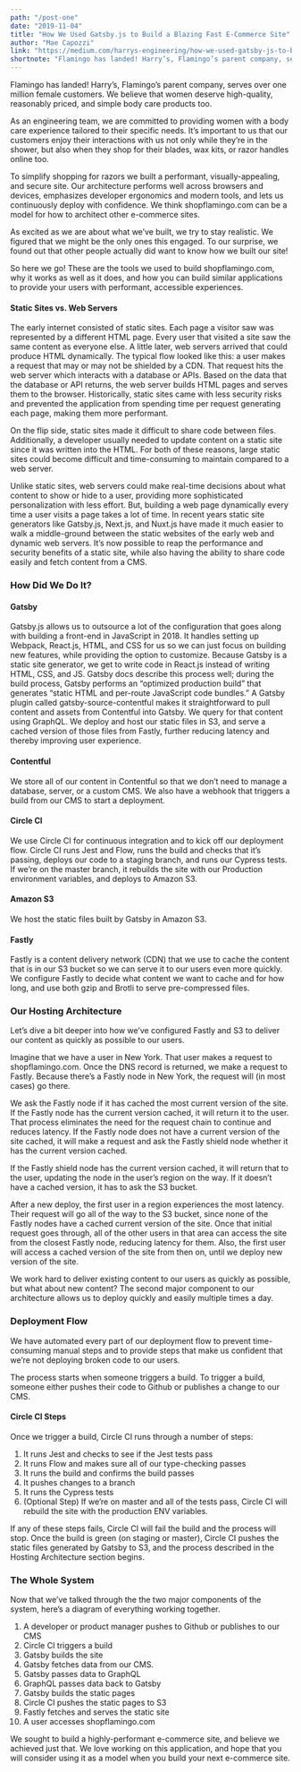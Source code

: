 ```yaml
---
path: "/post-one"
date: "2019-11-04"
title: "How We Used Gatsby.js to Build a Blazing Fast E-Commerce Site"
author: "Mae Capozzi"
link: "https://medium.com/harrys-engineering/how-we-used-gatsby-js-to-build-a-blazing-fast-e-commerce-site-a9818145c67b"
shortnote: "Flamingo has landed! Harry’s, Flamingo’s parent company, serves over one million female customers."
---
```


<p>Flamingo has landed! Harry’s, Flamingo’s parent company, serves over one million female customers. We believe that women deserve high-quality, reasonably priced, and simple body care products too.</p>
<p>As an engineering team, we are committed to providing women with a body care experience tailored to their specific needs. It’s important to us that our customers enjoy their interactions with us not only while they’re in the shower, but also when they shop for their blades, wax kits, or razor handles online too.</p>
<p>To simplify shopping for razors we built a performant, visually-appealing, and secure site. Our architecture performs well across browsers and devices, emphasizes developer ergonomics and modern tools, and lets us continuously deploy with confidence. We think shopflamingo.com can be a model for how to architect other e-commerce sites.</p>
<p>As excited as we are about what we’ve built, we try to stay realistic. We figured that we might be the only ones this engaged. To our surprise, we found out that other people actually did want to know how we built our site!</p>
<p>So here we go! These are the tools we used to build shopflamingo.com, why it works as well as it does, and how you can build similar applications to provide your users with performant, accessible experiences.</p>
<h4>Static Sites vs. Web Servers</h4>
<p>The early internet consisted of static sites. Each page a visitor saw was represented by a different HTML page. Every user that visited a site saw the same content as everyone else.
A little later, web servers arrived that could produce HTML dynamically. The typical flow looked like this: a user makes a request that may or may not be shielded by a CDN. That request hits the web server which interacts with a database or APIs. Based on the data that the database or API returns, the web server builds HTML pages and serves them to the browser.
Historically, static sites came with less security risks and prevented the application from spending time per request generating each page, making them more performant.</p>
<p>On the flip side, static sites made it difficult to share code between files. Additionally, a developer usually needed to update content on a static site since it was written into the HTML. For both of these reasons, large static sites could become difficult and time-consuming to maintain compared to a web server.</p>
<p>Unlike static sites, web servers could make real-time decisions about what content to show or hide to a user, providing more sophisticated personalization with less effort. But, building a web page dynamically every time a user visits a page takes a lot of time.
In recent years static site generators like Gatsby.js, Next.js, and Nuxt.js have made it much easier to walk a middle-ground between the static websites of the early web and dynamic web servers. It’s now possible to reap the performance and security benefits of a static site, while also having the ability to share code easily and fetch content from a CMS.</p>
<h3>How Did We Do It?</h3>
<h4>Gatsby</h4>
<p>Gatsby.js allows us to outsource a lot of the configuration that goes along with building a front-end in JavaScript in 2018. It handles setting up Webpack, React.js, HTML, and CSS for us so we can just focus on building new features, while providing the option to customize.
Because Gatsby is a static site generator, we get to write code in React.js instead of writing HTML, CSS, and JS. Gatsby docs describe this process well; during the build process, Gatsby performs an “optimized production build” that generates “static HTML and per-route JavaScript code bundles.”
A Gatsby plugin called gatsby-source-contentful makes it straightforward to pull content and assets from Contentful into Gatsby. We query for that content using GraphQL.
We deploy and host our static files in S3, and serve a cached version of those files from Fastly, further reducing latency and thereby improving user experience.</p>
<h4>Contentful</h4>
<p>We store all of our content in Contentful so that we don’t need to manage a database, server, or a custom CMS. We also have a webhook that triggers a build from our CMS to start a deployment.</p>
<h4>Circle CI</h4>
<p>We use Circle CI for continuous integration and to kick off our deployment flow. Circle CI runs Jest and Flow, runs the build and checks that it’s passing, deploys our code to a staging branch, and runs our Cypress tests. If we’re on the master branch, it rebuilds the site with our Production environment variables, and deploys to Amazon S3.</p>
<h4>Amazon S3</h4>
<p>We host the static files built by Gatsby in Amazon S3.</p>
<h4>Fastly</h4>
<p>Fastly is a content delivery network (CDN) that we use to cache the content that is in our S3 bucket so we can serve it to our users even more quickly. We configure Fastly to decide what content we want to cache and for how long, and use both gzip and Brotli to serve pre-compressed files.</p>
<h3>Our Hosting Architecture</h3>
<p>Let’s dive a bit deeper into how we’ve configured Fastly and S3 to deliver our content as quickly as possible to our users.</p>

<p>Imagine that we have a user in New York. That user makes a request to shopflamingo.com. Once the DNS record is returned, we make a request to Fastly. Because there’s a Fastly node in New York, the request will (in most cases) go there.</p>
<p>We ask the Fastly node if it has cached the most current version of the site. If the Fastly node has the current version cached, it will return it to the user. That process eliminates the need for the request chain to continue and reduces latency. If the Fastly node does not have a current version of the site cached, it will make a request and ask the Fastly shield node whether it has the current version cached.</p>
<p>If the Fastly shield node has the current version cached, it will return that to the user, updating the node in the user’s region on the way. If it doesn’t have a cached version, it has to ask the S3 bucket.</p>
<p>After a new deploy, the first user in a region experiences the most latency. Their request will go all of the way to the S3 bucket, since none of the Fastly nodes have a cached current version of the site. Once that initial request goes through, all of the other users in that area can access the site from the closest Fastly node, reducing latency for them. Also, the first user will access a cached version of the site from then on, until we deploy new version of the site.</p>
<p>We work hard to deliver existing content to our users as quickly as possible, but what about new content? The second major component to our architecture allows us to deploy quickly and easily multiple times a day.</p>

<h3>Deployment Flow</h3>
<p>We have automated every part of our deployment flow to prevent time-consuming manual steps and to provide steps that make us confident that we’re not deploying broken code to our users.

The process starts when someone triggers a build. To trigger a build, someone either pushes their code to Github or publishes a change to our CMS.</p>
<h4>Circle CI Steps</h4>
<p>Once we trigger a build, Circle CI runs through a number of steps:</p>
<ol class=""><li >It runs Jest and checks to see if the Jest tests pass</li><li >It runs Flow and makes sure all of our type-checking passes</li><li >It runs the build and confirms the build passes</li><li >It pushes changes to a branch</li><li >It runs the Cypress tests</li><li >(Optional Step) If we’re on master and all of the tests pass, Circle CI will rebuild the site with the production ENV variables.</li></ol>
<p>If any of these steps fails, Circle CI will fail the build and the process will stop.
Once the build is green (on staging or master), Circle CI pushes the static files generated by Gatsby to S3, and the process described in the Hosting Architecture section begins.</p>
<h3>The Whole System</h3>
<p>Now that we’ve talked through the the two major components of the system, here’s a diagram of everything working together.</p>
<ol class=""><li >A developer or product manager pushes to Github or publishes to our CMS</li><li >Circle CI triggers a build</li><li >Gatsby builds the site</li><li >Gatsby fetches data from our CMS.</li><li>Gatsby passes data to GraphQL</li><li >GraphQL passes data back to Gatsby</li><li>Gatsby builds the static pages</li><li >Circle CI pushes the static pages to S3</li><li >Fastly fetches and serves the static site</li><li >A user accesses shopflamingo.com</li></ol>
<p>
We sought to build a highly-performant e-commerce site, and believe we achieved just that. We love working on this application, and hope that you will consider using it as a model when you build your next e-commerce site.</p>
